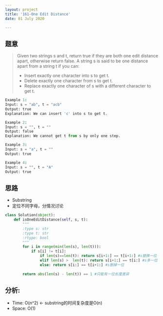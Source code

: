 ```yaml
---
layout: project
title: '161-One Edit Distance'
date: 01 July 2020

---
```

## 题意
> Given two strings s and t, return true if they are both one edit distance apart, otherwise return false.
> A string s is said to be one distance apart from a string t if you can:
> - Insert exactly one character into s to get t.
> - Delete exactly one character from s to get t.
> - Replace exactly one character of s with a different character to get t.

~~~python
Example 1:
Input: s = "ab", t = "acb"
Output: true
Explanation: We can insert 'c' into s to get t.

Example 2:
Input: s = "", t = ""
Output: false
Explanation: We cannot get t from s by only one step.

Example 3:
Input: s = "a", t = ""
Output: true

Example 4:
Input: s = "", t = "A"
Output: true
~~~

## 思路
- Substring
- 定位不同字母，分情况讨论

~~~python
class Solution(object):
    def isOneEditDistance(self, s, t):
        """
        :type s: str
        :type t: str
        :rtype: bool
        """
        for i in range(min(len(s), len(t))):
            if s[i] != t[i]: 
                if len(s)==len(t): return s[i+1:] == t[i+1:] #s替换一位
                elif len(s) >  len(t): return s[i+1:] == t[i:] #s多一位
                else: return s[i:] == t[i+1:] #s删掉一位
        
        return abs(len(s) - len(t)) == 1 #只能有一位长度差异

~~~

## 分析:
- Time: O(n^2)  <- substring的时间复杂度是O(n)
- Space: O(1) 
